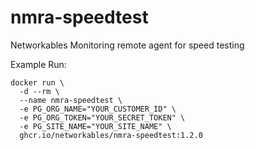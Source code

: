 # nmra-speedtest
Networkables Monitoring remote agent for speed testing

Example Run:
```
docker run \
  -d --rm \
  --name nmra-speedtest \
  -e PG_ORG_NAME="YOUR_CUSTOMER_ID" \
  -e PG_ORG_TOKEN="YOUR_SECRET_TOKEN" \
  -e PG_SITE_NAME="YOUR_SITE_NAME" \
  ghcr.io/networkables/nmra-speedtest:1.2.0
```
